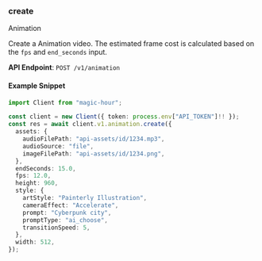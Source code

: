 
### create <a name="create"></a>
Animation

Create a Animation video. The estimated frame cost is calculated based on the `fps` and `end_seconds` input.

**API Endpoint**: `POST /v1/animation`

#### Example Snippet

```typescript
import Client from "magic-hour";

const client = new Client({ token: process.env["API_TOKEN"]!! });
const res = await client.v1.animation.create({
  assets: {
    audioFilePath: "api-assets/id/1234.mp3",
    audioSource: "file",
    imageFilePath: "api-assets/id/1234.png",
  },
  endSeconds: 15.0,
  fps: 12.0,
  height: 960,
  style: {
    artStyle: "Painterly Illustration",
    cameraEffect: "Accelerate",
    prompt: "Cyberpunk city",
    promptType: "ai_choose",
    transitionSpeed: 5,
  },
  width: 512,
});
```
